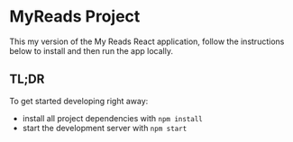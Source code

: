 # MyReads Project

This my version of the My Reads React application, follow the instructions below to
install and then run the app locally.
## TL;DR

To get started developing right away:

* install all project dependencies with `npm install`
* start the development server with `npm start`